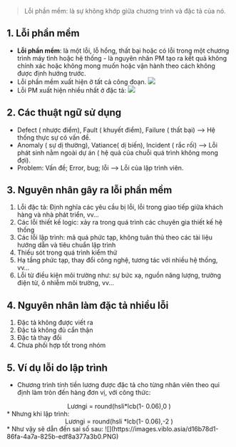 > Lỗi phần mềm: là sự không khớp giữa chương trình và đặc tả của nó.
## 1. Lỗi phần mềm 
* **Lỗi phần mềm**: là một lỗi, lỗ hổng, thất bại hoặc có lỗi trong một chương trình máy tình hoặc hệ thống - là nguyên nhân PM tạo ra kết quả không chính xác hoặc không mong muốn hoặc vận hành theo cách không được định hướng trước.
* Lỗi phần mềm xuất hiện ở tất cả công đoạn. 
![](https://images.viblo.asia/19112822-3ee5-4fe9-96f5-9dd282d81bfd.PNG)
* Lỗi PM xuất hiện nhiều nhất ở đặc tả:
![](https://images.viblo.asia/524285ab-de9a-4341-aec6-ae4a9759c9d1.png)

## 2. Các thuật ngữ sử dụng
* Defect ( nhược điểm), Fault ( khuyết điểm), Failure ( thất bại)  --> Hệ thống thực sự có vấn đề.
* Anomaly ( sự dị thường), Vatiance( dị biến), Incident ( rắc rối)  --> Lỗi phát sinh nằm ngoài dự án ( hệ quả của chuỗi quá trình không mong đợi).
* Problem: Vấn đề;  Error, bug; lỗi  --> Lỗi của lập trình viên.

## 3. Nguyên nhân gây ra lỗi phần mềm 
1. Lỗi đặc tả: Định nghĩa các yêu cầu bị lỗi, lỗi trong giao tiếp giữa khách hàng và nhà phát triển, vv…
2. Các lỗi thiết kế logic: xảy ra trong quá trình các chuyên gia thiết kế hệ thống
3. Các lỗi lập trình: mã quá phức tạp, không tuân thủ theo các tài liệu hướng dẫn và tiêu chuẩn lập trình
4. Thiếu sót trong quá trình kiểm thử
5. Hạ tầng phức tạp, thay đổi công nghệ, tương tác với nhiều hệ thống, vv…
6. Lỗi từ điều kiện môi trường như: sự bức xạ, nguồn năng lượng, trường điện từ, ô nhiễm môi trường, vv…
## 4. Nguyên nhân làm đặc tả nhiều lỗi
1. Đặc tả không được viết ra
2. Đặc tả không đủ cẩn thận
3. Đặc tả thay đổi
4. Chưa phối hợp tốt trong nhóm
## 5. Ví dụ lỗi do lập trình 
* Chương trình tính tiền lương được đặc tả cho từng
nhân viên theo qui định làm tròn đến hàng đơn vị, với
công thức: 
<div align="center">Lươngi = round(hsli*lcb(1- 0.06),0 ) </div>
* Nhưng khi lập trình: 
<div align="center">Lươngi = round(hsli *lcb(1- 0.06),-2 ) </div>
* Như vậy sẽ dẫn đến sai số sau:
![](https://images.viblo.asia/d16b78d1-86fa-4a7a-825b-edf8a377a3b0.PNG)